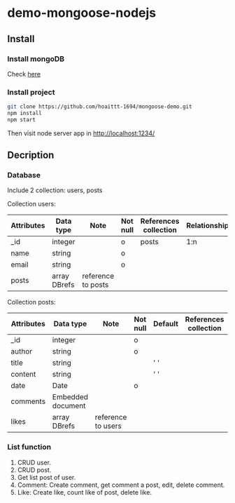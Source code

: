 # demo-mongoose-nodejs

## Install

### Install mongoDB
Check [here](https://docs.mongodb.com/manual/tutorial/install-mongodb-on-ubuntu/)

### Install project

```sh
git clone https://github.com/hoaittt-1694/mongoose-demo.git
npm install
npm start
```

Then visit node server app in [http://localhost:1234/](http://localhost:1234/)

## Decription
### Database
Include 2 collection: users, posts

Collection users:

| Attributes | Data type    | Note              | Not null | References collection | Relationship |
|------------|--------------|-------------------|----------|-----------------------|--------------|
| _id        | integer      |                   | o        | posts                 | 1:n          |
| name       | string       |                   | o        |                       |              |
| email      | string       |                   | o        |                       |              |
| posts      | array DBrefs | reference to posts |          |                       |              |

Collection posts:

| Attributes | Data type    | Note               | Not null | Default | References collection | Relationship |
|------------|--------------|--------------------|----------|---------|-----------------------|--------------|
| _id        | integer      |                    | o        |         |                       | n:1          |
| author     | string       |                    | o        |         |                       |              |
| title      | string       |                    |          | ' '      |                       |              |
| content    | string       |                    |          | ' '      |                       |              |
| date       | Date         |                    | o        |         |                       |              |
| comments   | Embedded document |               |          |         |                       |              |
| likes      | array DBrefs | reference to users |          |         |                       |              |

### List function
1. CRUD user.
2. CRUD post.
3. Get list post of user.
4. Comment: Create comment, get comment a post, edit, delete comment.
5. Like: Create like, count like of post, delete like.

